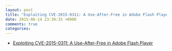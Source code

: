 ```yaml
---
layout: post
title: "Exploiting CVE-2015-0311: A Use-After-Free in Adobe Flash Player"
date: 2015-06-14 23:39:33 +0900
comments: true
categories: 
---
```


* [Exploiting CVE-2015-0311: A Use-After-Free in Adobe Flash Player](https://blog.coresecurity.com/2015/03/04/exploiting-cve-2015-0311-a-use-after-free-in-adobe-flash-player/)
